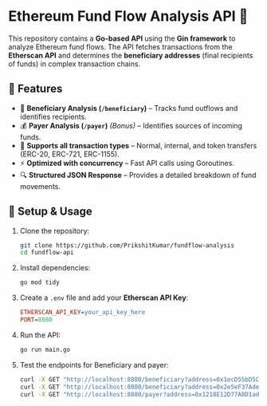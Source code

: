 # **Ethereum Fund Flow Analysis API** 🚀  

This repository contains a **Go-based API** using the **Gin framework** to analyze Ethereum fund flows. The API fetches transactions from the **Etherscan API** and determines the **beneficiary addresses** (final recipients of funds) in complex transaction chains.  

## **📌 Features**  
- 🏦 **Beneficiary Analysis (`/beneficiary`)** – Tracks fund outflows and identifies recipients.  
- 💰 **Payer Analysis (`/payer`)** *(Bonus)* – Identifies sources of incoming funds.  
- 🔗 **Supports all transaction types** – Normal, internal, and token transfers (ERC-20, ERC-721, ERC-1155).  
- ⚡ **Optimized with concurrency** – Fast API calls using Goroutines.  
- 🔍 **Structured JSON Response** – Provides a detailed breakdown of fund movements.  

## **📖 Setup & Usage**  
1. Clone the repository:  
   ```bash
   git clone https://github.com/PrikshitKumar/fundflow-analysis
   cd fundflow-api
   ```  
2. Install dependencies:  
   ```bash
   go mod tidy
   ```  
3. Create a `.env` file and add your **Etherscan API Key**:  
   ```ini
   ETHERSCAN_API_KEY=your_api_key_here
   PORT=8080
   ```  
4. Run the API:  
   ```bash
   go run main.go
   ```  
5. Test the endpoints for Beneficiary and payer:  
   ```bash
   curl -X GET "http://localhost:8080/beneficiary?address=0x1ecD55bD5C5754d44b88937928Faf00C8BDc4Ae8" -H "Content-Type: application/json" | jq
   curl -X GET "http://localhost:8080/beneficiary?address=0x2e5eF37Ade8afb712B8Be858fEc7389Fe32857e2" -H "Content-Type: application/json" | jq
   curl -X GET "http://localhost:8080/payer?address=0x1218E12D77A8D1ad56Ec2f6d3d09A428cb7FDA7c" -H "Content-Type: application/json" | jq
   ```

